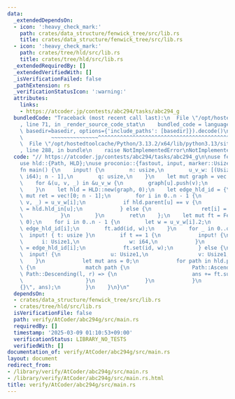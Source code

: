 ```yaml
---
data:
  _extendedDependsOn:
  - icon: ':heavy_check_mark:'
    path: crates/data_structure/fenwick_tree/src/lib.rs
    title: crates/data_structure/fenwick_tree/src/lib.rs
  - icon: ':heavy_check_mark:'
    path: crates/tree/hld/src/lib.rs
    title: crates/tree/hld/src/lib.rs
  _extendedRequiredBy: []
  _extendedVerifiedWith: []
  _isVerificationFailed: false
  _pathExtension: rs
  _verificationStatusIcon: ':warning:'
  attributes:
    links:
    - https://atcoder.jp/contests/abc294/tasks/abc294_g
  bundledCode: "Traceback (most recent call last):\n  File \"/opt/hostedtoolcache/Python/3.13.2/x64/lib/python3.13/site-packages/onlinejudge_verify/documentation/build.py\"\
    , line 71, in _render_source_code_stat\n    bundled_code = language.bundle(stat.path,\
    \ basedir=basedir, options={'include_paths': [basedir]}).decode()\n          \
    \         ~~~~~~~~~~~~~~~^^^^^^^^^^^^^^^^^^^^^^^^^^^^^^^^^^^^^^^^^^^^^^^^^^^^^^^^^^^^^^^^^^\n\
    \  File \"/opt/hostedtoolcache/Python/3.13.2/x64/lib/python3.13/site-packages/onlinejudge_verify/languages/rust.py\"\
    , line 288, in bundle\n    raise NotImplementedError\nNotImplementedError\n"
  code: "// https://atcoder.jp/contests/abc294/tasks/abc294_g\n\nuse fenwick_tree::FenwickTree;\n\
    use hld::{Path, HLD};\nuse proconio::{fastout, input, marker::Usize1};\n\n#[fastout]\n\
    fn main() {\n    input! {\n        n: usize,\n        u_v_w: [(Usize1, Usize1,\
    \ i64); n - 1],\n        q: usize,\n    }\n    let mut graph = vec![vec![]; n];\n\
    \    for &(u, v, _) in &u_v_w {\n        graph[u].push(v);\n        graph[v].push(u);\n\
    \    }\n    let hld = HLD::new(graph, 0);\n    let edge_hld_id = {\n        let\
    \ mut ret = vec![0; n - 1];\n        for i in 0..n - 1 {\n            let (u,\
    \ v, _) = u_v_w[i];\n            if hld.parent[u] == v {\n                ret[i]\
    \ = hld.hld_in[u];\n            } else {\n                ret[i] = hld.hld_in[v];\n\
    \            }\n        }\n        ret\n    };\n    let mut ft = FenwickTree::new(n,\
    \ 0);\n    for i in 0..n - 1 {\n        let w = u_v_w[i].2;\n        let id =\
    \ edge_hld_id[i];\n        ft.add(id, w);\n    }\n    for _ in 0..q {\n      \
    \  input! { t: usize }\n        if t == 1 {\n            input! {\n          \
    \      i: Usize1,\n                w: i64,\n            }\n            let id\
    \ = edge_hld_id[i];\n            ft.set(id, w);\n        } else {\n          \
    \  input! {\n                u: Usize1,\n                v: Usize1,\n        \
    \    }\n            let mut ans = 0;\n            for path in hld.path(u, v, false)\
    \ {\n                match path {\n                    Path::Ascending(l, r) |\
    \ Path::Descending(l, r) => {\n                        ans += ft.sum(l..r);\n\
    \                    }\n                }\n            }\n            println!(\"\
    {}\", ans);\n        }\n    }\n}\n"
  dependsOn:
  - crates/data_structure/fenwick_tree/src/lib.rs
  - crates/tree/hld/src/lib.rs
  isVerificationFile: false
  path: verify/AtCoder/abc294g/src/main.rs
  requiredBy: []
  timestamp: '2025-03-09 01:10:53+09:00'
  verificationStatus: LIBRARY_NO_TESTS
  verifiedWith: []
documentation_of: verify/AtCoder/abc294g/src/main.rs
layout: document
redirect_from:
- /library/verify/AtCoder/abc294g/src/main.rs
- /library/verify/AtCoder/abc294g/src/main.rs.html
title: verify/AtCoder/abc294g/src/main.rs
---
```

